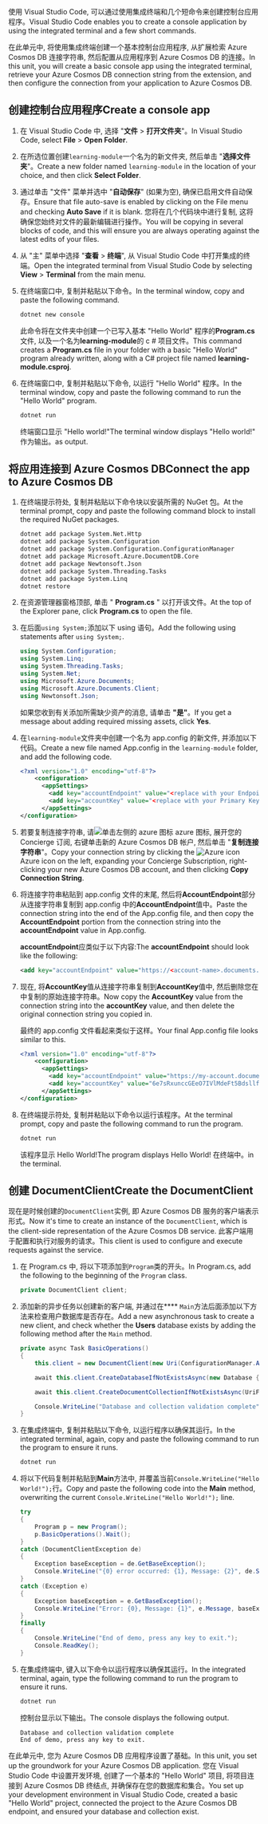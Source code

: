 <span data-ttu-id="8bafc-101">使用 Visual Studio Code, 可以通过使用集成终端和几个短命令来创建控制台应用程序。</span><span class="sxs-lookup"><span data-stu-id="8bafc-101">Visual Studio Code enables you to create a console application by using the integrated terminal and a few short commands.</span></span>

<span data-ttu-id="8bafc-102">在此单元中, 将使用集成终端创建一个基本控制台应用程序, 从扩展检索 Azure Cosmos DB 连接字符串, 然后配置从应用程序到 Azure Cosmos DB 的连接。</span><span class="sxs-lookup"><span data-stu-id="8bafc-102">In this unit, you will create a basic console app using the integrated terminal, retrieve your Azure Cosmos DB connection string from the extension, and then configure the connection from your application to Azure Cosmos DB.</span></span>

## <a name="create-a-console-app"></a><span data-ttu-id="8bafc-103">创建控制台应用程序</span><span class="sxs-lookup"><span data-stu-id="8bafc-103">Create a console app</span></span>

1. <span data-ttu-id="8bafc-104">在 Visual Studio Code 中, 选择 "**文件** > **打开文件夹**"。</span><span class="sxs-lookup"><span data-stu-id="8bafc-104">In Visual Studio Code, select **File** > **Open Folder**.</span></span>

1. <span data-ttu-id="8bafc-105">在所选位置创建`learning-module`一个名为的新文件夹, 然后单击 "**选择文件夹**"。</span><span class="sxs-lookup"><span data-stu-id="8bafc-105">Create a new folder named `learning-module` in the location of your choice, and then click **Select Folder**.</span></span>

1. <span data-ttu-id="8bafc-106">通过单击 "文件" 菜单并选中 "**自动保存**" (如果为空), 确保已启用文件自动保存。</span><span class="sxs-lookup"><span data-stu-id="8bafc-106">Ensure that file auto-save is enabled by clicking on the File menu and checking **Auto Save** if it is blank.</span></span> <span data-ttu-id="8bafc-107">您将在几个代码块中进行复制, 这将确保您始终对文件的最新编辑进行操作。</span><span class="sxs-lookup"><span data-stu-id="8bafc-107">You will be copying in several blocks of code, and this will ensure you are always operating against the latest edits of your files.</span></span>

1. <span data-ttu-id="8bafc-108">从 "主" 菜单中选择 "**查看** > **终端**", 从 Visual Studio Code 中打开集成的终端。</span><span class="sxs-lookup"><span data-stu-id="8bafc-108">Open the integrated terminal from Visual Studio Code by selecting **View** > **Terminal** from the main menu.</span></span>

1. <span data-ttu-id="8bafc-109">在终端窗口中, 复制并粘贴以下命令。</span><span class="sxs-lookup"><span data-stu-id="8bafc-109">In the terminal window, copy and paste the following command.</span></span>

    ```bash
    dotnet new console
    ```

    <span data-ttu-id="8bafc-110">此命令将在文件夹中创建一个已写入基本 "Hello World" 程序的**Program.cs**文件, 以及一个名为**learning-module**的 c # 项目文件。</span><span class="sxs-lookup"><span data-stu-id="8bafc-110">This command creates a **Program.cs** file in your folder with a basic "Hello World" program already written, along with a C# project file named **learning-module.csproj**.</span></span>

1. <span data-ttu-id="8bafc-111">在终端窗口中, 复制并粘贴以下命令, 以运行 "Hello World" 程序。</span><span class="sxs-lookup"><span data-stu-id="8bafc-111">In the terminal window, copy and paste the following command to run the "Hello World" program.</span></span>

    ```bash
    dotnet run
    ```

    <span data-ttu-id="8bafc-112">终端窗口显示 "Hello world!"</span><span class="sxs-lookup"><span data-stu-id="8bafc-112">The terminal window displays "Hello world!"</span></span> <span data-ttu-id="8bafc-113">作为输出。</span><span class="sxs-lookup"><span data-stu-id="8bafc-113">as output.</span></span>

## <a name="connect-the-app-to-azure-cosmos-db"></a><span data-ttu-id="8bafc-114">将应用连接到 Azure Cosmos DB</span><span class="sxs-lookup"><span data-stu-id="8bafc-114">Connect the app to Azure Cosmos DB</span></span>

1. <span data-ttu-id="8bafc-115">在终端提示符处, 复制并粘贴以下命令块以安装所需的 NuGet 包。</span><span class="sxs-lookup"><span data-stu-id="8bafc-115">At the terminal prompt, copy and paste the following command block to install the required NuGet packages.</span></span>

    ```bash
    dotnet add package System.Net.Http
    dotnet add package System.Configuration
    dotnet add package System.Configuration.ConfigurationManager
    dotnet add package Microsoft.Azure.DocumentDB.Core
    dotnet add package Newtonsoft.Json
    dotnet add package System.Threading.Tasks
    dotnet add package System.Linq
    dotnet restore
    ```

1. <span data-ttu-id="8bafc-116">在资源管理器窗格顶部, 单击 " **Program.cs** " 以打开该文件。</span><span class="sxs-lookup"><span data-stu-id="8bafc-116">At the top of the Explorer pane, click **Program.cs** to open the file.</span></span>

1. <span data-ttu-id="8bafc-117">在后面`using System;`添加以下 using 语句。</span><span class="sxs-lookup"><span data-stu-id="8bafc-117">Add the following using statements after `using System;`.</span></span>

    ```csharp
    using System.Configuration;
    using System.Linq;
    using System.Threading.Tasks;
    using System.Net;
    using Microsoft.Azure.Documents;
    using Microsoft.Azure.Documents.Client;
    using Newtonsoft.Json;
    ```

    <span data-ttu-id="8bafc-118">如果您收到有关添加所需缺少资产的消息, 请单击 **"是"**。</span><span class="sxs-lookup"><span data-stu-id="8bafc-118">If you get a message about adding required missing assets, click **Yes**.</span></span>

1. <span data-ttu-id="8bafc-119">在`learning-module`文件夹中创建一个名为 app.config 的新文件, 并添加以下代码。</span><span class="sxs-lookup"><span data-stu-id="8bafc-119">Create a new file named App.config in the `learning-module` folder, and add the following code.</span></span>

    ```xml
    <?xml version="1.0" encoding="utf-8"?>
        <configuration>
          <appSettings>
            <add key="accountEndpoint" value="<replace with your Endpoint URL>" />
            <add key="accountKey" value="<replace with your Primary Key>" />
          </appSettings>
    </configuration>
    ```

1. <span data-ttu-id="8bafc-120">若要复制连接字符串, 请![单击左侧](../media/2-setup/visual-studio-code-explorer-icon.png)的 azure 图标 azure 图标, 展开您的 Concierge 订阅, 右键单击新的 Azure Cosmos DB 帐户, 然后单击 "**复制连接字符串**"。</span><span class="sxs-lookup"><span data-stu-id="8bafc-120">Copy your connection string by clicking the ![Azure icon](../media/2-setup/visual-studio-code-explorer-icon.png) Azure icon on the left, expanding your Concierge Subscription, right-clicking your new Azure Cosmos DB account, and then clicking **Copy Connection String**.</span></span>

1. <span data-ttu-id="8bafc-121">将连接字符串粘贴到 app.config 文件的末尾, 然后将**AccountEndpoint**部分从连接字符串复制到 app.config 中的**AccountEndpoint**值中。</span><span class="sxs-lookup"><span data-stu-id="8bafc-121">Paste the connection string into the end of the App.config file, and then copy the **AccountEndpoint** portion from the connection string into the **accountEndpoint** value in App.config.</span></span>

    <span data-ttu-id="8bafc-122">**accountEndpoint**应类似于以下内容:</span><span class="sxs-lookup"><span data-stu-id="8bafc-122">The **accountEndpoint** should look like the following:</span></span>

    ```xml
    <add key="accountEndpoint" value="https://<account-name>.documents.azure.com:443/" />
    ```

1. <span data-ttu-id="8bafc-123">现在, 将**AccountKey**值从连接字符串复制到**AccountKey**值中, 然后删除您在中复制的原始连接字符串。</span><span class="sxs-lookup"><span data-stu-id="8bafc-123">Now copy the **AccountKey** value from the connection string into the **accountKey** value, and then delete the original connection string you copied in.</span></span>

    <span data-ttu-id="8bafc-124">最终的 app.config 文件看起来类似于这样。</span><span class="sxs-lookup"><span data-stu-id="8bafc-124">Your final App.config file looks similar to this.</span></span>

    ```xml
    <?xml version="1.0" encoding="utf-8"?>
        <configuration>
          <appSettings>
            <add key="accountEndpoint" value="https://my-account.documents.azure.com:443/" />
            <add key="accountKey" value="6e7sRxunccGEeO7IVlMdeFt5BdsllfSGLYc28KyjzkESiCu7tfWbTaZXAErt2v88gOcMbOYgwp1q4NYDifD7ew==" />
          </appSettings>
    </configuration>
    ```

1. <span data-ttu-id="8bafc-125">在终端提示符处, 复制并粘贴以下命令以运行该程序。</span><span class="sxs-lookup"><span data-stu-id="8bafc-125">At the terminal prompt, copy and paste the following command to run the program.</span></span>

    ```bash
    dotnet run
    ```

    <span data-ttu-id="8bafc-126">该程序显示 Hello World!</span><span class="sxs-lookup"><span data-stu-id="8bafc-126">The program displays Hello World!</span></span> <span data-ttu-id="8bafc-127">在终端中。</span><span class="sxs-lookup"><span data-stu-id="8bafc-127">in the terminal.</span></span>

## <a name="create-the-documentclient"></a><span data-ttu-id="8bafc-128">创建 DocumentClient</span><span class="sxs-lookup"><span data-stu-id="8bafc-128">Create the DocumentClient</span></span>

<span data-ttu-id="8bafc-129">现在是时候创建的`DocumentClient`实例, 即 Azure Cosmos DB 服务的客户端表示形式。</span><span class="sxs-lookup"><span data-stu-id="8bafc-129">Now it's time to create an instance of the `DocumentClient`, which is the client-side representation of the Azure Cosmos DB service.</span></span> <span data-ttu-id="8bafc-130">此客户端用于配置和执行对服务的请求。</span><span class="sxs-lookup"><span data-stu-id="8bafc-130">This client is used to configure and execute requests against the service.</span></span>

1. <span data-ttu-id="8bafc-131">在 Program.cs 中, 将以下项添加到`Program`类的开头。</span><span class="sxs-lookup"><span data-stu-id="8bafc-131">In Program.cs, add the following to the beginning of the `Program` class.</span></span>

    ```csharp
    private DocumentClient client;
    ```

1. <span data-ttu-id="8bafc-132">添加新的异步任务以创建新的客户端, 并通过在\*\*\*\* `Main`方法后面添加以下方法来检查用户数据库是否存在。</span><span class="sxs-lookup"><span data-stu-id="8bafc-132">Add a new asynchronous task to create a new client, and check whether the **Users** database exists by adding the following method after the `Main` method.</span></span>

    ```csharp
    private async Task BasicOperations()
    {
        this.client = new DocumentClient(new Uri(ConfigurationManager.AppSettings["accountEndpoint"]), ConfigurationManager.AppSettings["accountKey"]);

        await this.client.CreateDatabaseIfNotExistsAsync(new Database { Id = "Users" });

        await this.client.CreateDocumentCollectionIfNotExistsAsync(UriFactory.CreateDatabaseUri("Users"), new DocumentCollection { Id = "WebCustomers" });

        Console.WriteLine("Database and collection validation complete");
    }
    ```

1. <span data-ttu-id="8bafc-133">在集成终端中, 复制并粘贴以下命令, 以运行程序以确保其运行。</span><span class="sxs-lookup"><span data-stu-id="8bafc-133">In the integrated terminal, again, copy and paste the following command to run the program to ensure it runs.</span></span>

    ```bash
    dotnet run
    ```

1. <span data-ttu-id="8bafc-134">将以下代码复制并粘贴到**Main**方法中, 并覆盖当前`Console.WriteLine("Hello World!");`行。</span><span class="sxs-lookup"><span data-stu-id="8bafc-134">Copy and paste the following code into the **Main** method, overwriting the current `Console.WriteLine("Hello World!");` line.</span></span>

    ```csharp
    try
    {
        Program p = new Program();
        p.BasicOperations().Wait();
    }
    catch (DocumentClientException de)
    {
        Exception baseException = de.GetBaseException();
        Console.WriteLine("{0} error occurred: {1}, Message: {2}", de.StatusCode, de.Message, baseException.Message);
    }
    catch (Exception e)
    {
        Exception baseException = e.GetBaseException();
        Console.WriteLine("Error: {0}, Message: {1}", e.Message, baseException.Message);
    }
    finally
    {
        Console.WriteLine("End of demo, press any key to exit.");
        Console.ReadKey();
    }
    ```

1. <span data-ttu-id="8bafc-135">在集成终端中, 键入以下命令以运行程序以确保其运行。</span><span class="sxs-lookup"><span data-stu-id="8bafc-135">In the integrated terminal, again, type the following command to run the program to ensure it runs.</span></span>

    ```bash
    dotnet run
    ```

    <span data-ttu-id="8bafc-136">控制台显示以下输出。</span><span class="sxs-lookup"><span data-stu-id="8bafc-136">The console displays the following output.</span></span>

    ```output
    Database and collection validation complete
    End of demo, press any key to exit.
    ```

<span data-ttu-id="8bafc-137">在此单元中, 您为 Azure Cosmos DB 应用程序设置了基础。</span><span class="sxs-lookup"><span data-stu-id="8bafc-137">In this unit, you set up the groundwork for your Azure Cosmos DB application.</span></span> <span data-ttu-id="8bafc-138">您在 Visual Studio Code 中设置开发环境, 创建了一个基本的 "Hello World" 项目, 将项目连接到 Azure Cosmos DB 终结点, 并确保存在您的数据库和集合。</span><span class="sxs-lookup"><span data-stu-id="8bafc-138">You set up your development environment in Visual Studio Code, created a basic "Hello World" project, connected the project to the Azure Cosmos DB endpoint, and ensured your database and collection exist.</span></span>
